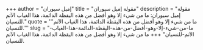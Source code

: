 +++
author = "إميل سيوران"
title = "مقولة إميل سيوران"
description = "مقولة إميل سيوران: ما من شيء إلا وهو أفضل من هذه اليقظة الدائمة، هذا الغياب الآتم للنسيان."
quote = '''ما من شيء إلا وهو أفضل من هذه اليقظة الدائمة، هذا الغياب الآتم للنسيان.'''
slug = "ما-من-شيء-إلا-وهو-أفضل-من-هذه-اليقظة-الدائمة-هذا-الغياب-الآتم-للنسيان"
+++
ما من شيء إلا وهو أفضل من هذه اليقظة الدائمة، هذا الغياب الآتم للنسيان.
